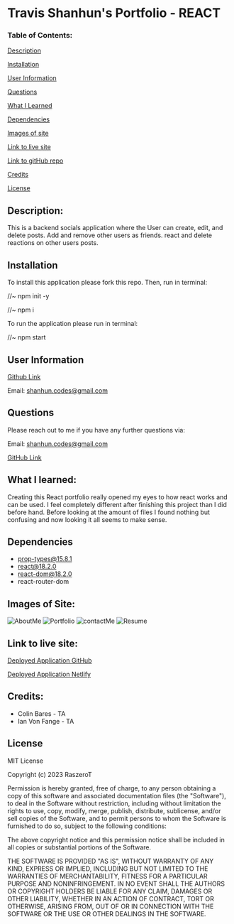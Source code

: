 # Travis Shanhun's Portfolio - REACT

### Table of Contents:

[Description](#description)

[Installation](#installation)

[User Information](#user-information)

[Questions](#questions)

[What I Learned](#what-i-learned)

[Dependencies](#dependencies)

[Images of site](#images-of-site)

[Link to live site](#link-to-live-site)

[Link to gitHub repo](#link-to-github-repository)

[Credits](#credits)

[License](#license)

## Description:

This is a backend socials application where the User can create, edit, and delete posts. Add and remove other users as friends. react and delete reactions on other users posts.

## Installation

To install this application please fork this repo. Then, run in terminal:

//~ npm init -y

//~ npm i

To run the application please run in terminal: 

//~ npm start

## User Information

<a href='https://github.com/RaszeroT'> Github Link</a>

Email: shanhun.codes@gmail.com

## Questions

Please reach out to me if you have any further questions via:

Email: shanhun.codes@gmail.com

<a href='https://github.com/RaszeroT/REACT-Portfolio-Travis-Shanhun'>GitHub Link</a>

## What I learned:

Creating this React portfolio really opened my eyes to how react works and can be used. I feel completely different after finishing this project than I did before hand. Before looking at the amount of files I found nothing but confusing and now looking it all seems to make sense.

## Dependencies

* prop-types@15.8.1
* react@18.2.0
* react-dom@18.2.0
* react-router-dom

## Images of Site:

![AboutMe](./src/assets/aboutMe.jpeg)
![Portfolio](./src/assets/portfolio.jpeg)
![contactMe](./src/assets/contactMe.jpeg)
![Resume](./src/assets/resume.jpeg)


## Link to live site:

<a href="https://raszerot.github.io/REACT-Portfolio-Travis-Shanhun/#/about">Deployed Application GitHub</a>

<a href="https://glowing-cannoli-800f00.netlify.app/">Deployed Application Netlify</a>

## Credits:

* Colin Bares - TA
* Ian Von Fange - TA

## License

MIT License

Copyright (c) 2023 RaszeroT

Permission is hereby granted, free of charge, to any person obtaining a copy
of this software and associated documentation files (the "Software"), to deal
in the Software without restriction, including without limitation the rights
to use, copy, modify, merge, publish, distribute, sublicense, and/or sell
copies of the Software, and to permit persons to whom the Software is
furnished to do so, subject to the following conditions:

The above copyright notice and this permission notice shall be included in all
copies or substantial portions of the Software.

THE SOFTWARE IS PROVIDED "AS IS", WITHOUT WARRANTY OF ANY KIND, EXPRESS OR
IMPLIED, INCLUDING BUT NOT LIMITED TO THE WARRANTIES OF MERCHANTABILITY,
FITNESS FOR A PARTICULAR PURPOSE AND NONINFRINGEMENT. IN NO EVENT SHALL THE
AUTHORS OR COPYRIGHT HOLDERS BE LIABLE FOR ANY CLAIM, DAMAGES OR OTHER
LIABILITY, WHETHER IN AN ACTION OF CONTRACT, TORT OR OTHERWISE, ARISING FROM,
OUT OF OR IN CONNECTION WITH THE SOFTWARE OR THE USE OR OTHER DEALINGS IN THE
SOFTWARE.